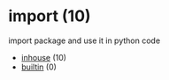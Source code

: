 # import (10)
import package and use it in python code

+ [inhouse](inhouse/README.md) (10)
+ [builtin](builtin/README.md) (0)
